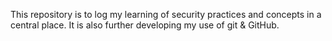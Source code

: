This repository is to log my learning of security practices and concepts
in a central place. It is also further developing my use of git & GitHub.

